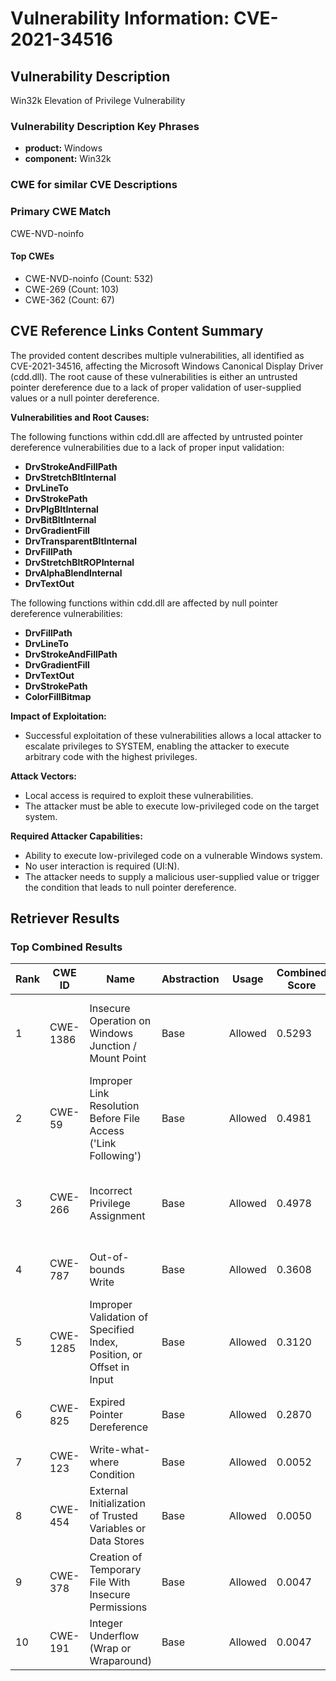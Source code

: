 # Vulnerability Information: CVE-2021-34516

## Vulnerability Description
Win32k Elevation of Privilege Vulnerability

### Vulnerability Description Key Phrases
- **product:** Windows
- **component:** Win32k

### CWE for similar CVE Descriptions
### Primary CWE Match
CWE-NVD-noinfo

#### Top CWEs
- CWE-NVD-noinfo (Count: 532)
- CWE-269 (Count: 103)
- CWE-362 (Count: 67)

## CVE Reference Links Content Summary
The provided content describes multiple vulnerabilities, all identified as CVE-2021-34516, affecting the Microsoft Windows Canonical Display Driver (cdd.dll).  The root cause of these vulnerabilities is either an untrusted pointer dereference due to a lack of proper validation of user-supplied values or a null pointer dereference.

**Vulnerabilities and Root Causes:**

The following functions within cdd.dll are affected by untrusted pointer dereference vulnerabilities due to a lack of proper input validation:
*   **DrvStrokeAndFillPath**
*   **DrvStretchBltInternal**
*   **DrvLineTo**
*   **DrvStrokePath**
*   **DrvPlgBltInternal**
*  **DrvBitBltInternal**
* **DrvGradientFill**
* **DrvTransparentBltInternal**
* **DrvFillPath**
*   **DrvStretchBltROPInternal**
*   **DrvAlphaBlendInternal**
* **DrvTextOut**
    
The following functions within cdd.dll are affected by null pointer dereference vulnerabilities:
*   **DrvFillPath**
*  **DrvLineTo**
*   **DrvStrokeAndFillPath**
*   **DrvGradientFill**
*   **DrvTextOut**
*  **DrvStrokePath**
*  **ColorFillBitmap**
    

**Impact of Exploitation:**

*   Successful exploitation of these vulnerabilities allows a local attacker to escalate privileges to SYSTEM, enabling the attacker to execute arbitrary code with the highest privileges.

**Attack Vectors:**

*   Local access is required to exploit these vulnerabilities.
*   The attacker must be able to execute low-privileged code on the target system.

**Required Attacker Capabilities:**

*   Ability to execute low-privileged code on a vulnerable Windows system.
*   No user interaction is required (UI:N).
*  The attacker needs to supply a malicious user-supplied value or trigger the condition that leads to null pointer dereference.

## Retriever Results

### Top Combined Results

| Rank | CWE ID | Name | Abstraction | Usage | Combined Score | Retrievers | Individual Scores |
|------|--------|------|-------------|-------|---------------|------------|-------------------|
| 1 | CWE-1386 | Insecure Operation on Windows Junction / Mount Point | Base | Allowed | 0.5293 | dense, sparse, graph | dense: 0.600, sparse: 0.009, graph: 0.626 |
| 2 | CWE-59 | Improper Link Resolution Before File Access ('Link Following') | Base | Allowed | 0.4981 | dense, sparse, graph | dense: 0.541, sparse: 0.011, graph: 0.619 |
| 3 | CWE-266 | Incorrect Privilege Assignment | Base | Allowed | 0.4978 | dense, sparse, graph | dense: 0.551, sparse: 0.009, graph: 0.606 |
| 4 | CWE-787 | Out-of-bounds Write | Base | Allowed | 0.3608 | sparse, graph | sparse: 0.009, graph: 0.995 |
| 5 | CWE-1285 | Improper Validation of Specified Index, Position, or Offset in Input | Base | Allowed | 0.3120 | sparse, graph | sparse: 0.010, graph: 0.857 |
| 6 | CWE-825 | Expired Pointer Dereference | Base | Allowed | 0.2870 | sparse, graph | sparse: 0.008, graph: 0.789 |
| 7 | CWE-123 | Write-what-where Condition | Base | Allowed | 0.0052 | sparse | sparse: 0.009 |
| 8 | CWE-454 | External Initialization of Trusted Variables or Data Stores | Base | Allowed | 0.0050 | sparse | sparse: 0.009 |
| 9 | CWE-378 | Creation of Temporary File With Insecure Permissions | Base | Allowed | 0.0047 | sparse | sparse: 0.008 |
| 10 | CWE-191 | Integer Underflow (Wrap or Wraparound) | Base | Allowed | 0.0047 | sparse | sparse: 0.008 |

